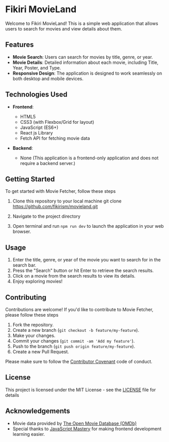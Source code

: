 # Fikiri MovieLand

Welcome to Fikiri MovieLand! This is a simple web application that allows users to search for movies and view details about them.

## Features

- **Movie Search**: Users can search for movies by title, genre, or year.
- **Movie Details**: Detailed information about each movie, including Title, Year, Poster, and Type.
- **Responsive Design**: The application is designed to work seamlessly on both desktop and mobile devices.

## Technologies Used

- **Frontend**:
  - HTML5
  - CSS3 (with Flexbox/Grid for layout)
  - JavaScript (ES6+)
  - React js Library
  - Fetch API for fetching movie data

- **Backend**:
  - None (This application is a frontend-only application and does not require a backend server.)

## Getting Started

To get started with Movie Fetcher, follow these steps

1. Clone this repository to your local machine
git clone https://github.com/fikirism/movieland.git

2. Navigate to the project directory


3. Open terminal and run `npm run dev` to launch the application in your web browser.

## Usage

1. Enter the title, genre, or year of the movie you want to search for in the search bar.
2. Press the "Search" button or hit Enter to retrieve the search results.
3. Click on a movie from the search results to view its details.
4. Enjoy exploring movies!

## Contributing

Contributions are welcome! If you'd like to contribute to Movie Fetcher, please follow these steps

1. Fork the repository.
2. Create a new branch (`git checkout -b feature/my-feature`).
3. Make your changes.
4. Commit your changes (`git commit -am 'Add my feature'`).
5. Push to the branch (`git push origin feature/my-feature`).
6. Create a new Pull Request.

Please make sure to follow the [Contributor Covenant](https://www.contributor-covenant.org/version/2/0/code_of_conduct/) code of conduct.

## License

This project is licensed under the MIT License - see the [LICENSE](LICENSE) file for details

## Acknowledgements

- Movie data provided by [The Open Movie Database (OMDb)](http://www.omdbapi.com/)
- Special thanks to [JavaScript Mastery](https://www.youtube.com/watch?v=b9eMGE7QtTk) for making frontend development learning easier.
